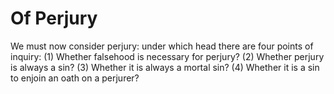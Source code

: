 # Of Perjury

We must now consider perjury: under which head there are four points of inquiry:
(1) Whether falsehood is necessary for perjury?
(2) Whether perjury is always a sin?
(3) Whether it is always a mortal sin?
(4) Whether it is a sin to enjoin an oath on a perjurer?